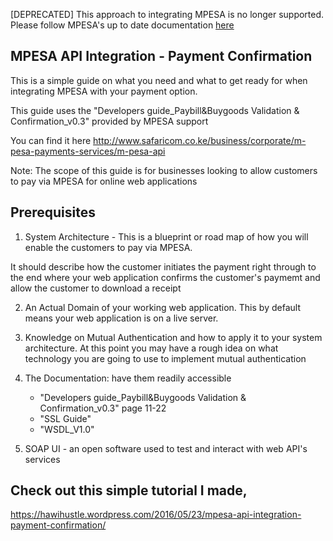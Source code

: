[DEPRECATED] This approach to integrating MPESA is no longer supported. Please follow MPESA's up to date documentation [here](https://developer.safaricom.co.ke/)

## MPESA API Integration - Payment Confirmation

This is a simple guide on what you need and what to get ready for when integrating MPESA with your payment option.

This guide uses the "Developers guide_Paybill&Buygoods Validation & Confirmation_v0.3" provided by MPESA support

You can find it here http://www.safaricom.co.ke/business/corporate/m-pesa-payments-services/m-pesa-api

Note: The scope of this guide is for businesses looking to allow customers to pay via MPESA for online web applications

## Prerequisites

1) System Architecture - This is a blueprint or road map of how you will enable the customers to pay via MPESA. 

It should describe how the customer initiates the payment right through to the end where your web application confirms the customer's paymemt and allow the customer to download a receipt

2) An Actual Domain of your working web application. This by default means your web application is on a live server.

3) Knowledge on Mutual Authentication and how to apply it to your system architecture. At this point you may have a rough idea on what technology you are going to use to implement mutual authentication

4) The Documentation: have them readily accessible

    - "Developers guide_Paybill&Buygoods Validation & Confirmation_v0.3" page 11-22
    - "SSL Guide"
    - "WSDL_V1.0"

5) SOAP UI - an open software used to test and interact with web API's services

## Check out this simple tutorial I made,

https://hawihustle.wordpress.com/2016/05/23/mpesa-api-integration-payment-confirmation/
